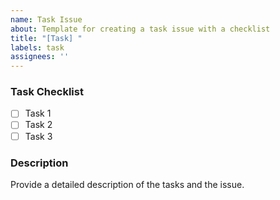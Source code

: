 ```yaml
---
name: Task Issue
about: Template for creating a task issue with a checklist
title: "[Task] "
labels: task
assignees: ''
---
```


### Task Checklist

- [ ] Task 1
- [ ] Task 2
- [ ] Task 3

### Description

Provide a detailed description of the tasks and the issue.
